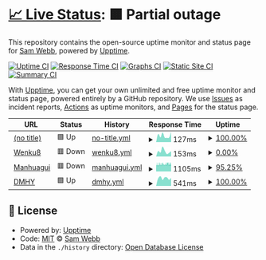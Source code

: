# [📈 Live Status](https://up.sparvojo.pw): <!--live status--> **🟧 Partial outage**

This repository contains the open-source uptime monitor and status page for [Sam Webb](https://up.sparvojo.pw), powered by [Upptime](https://github.com/upptime/upptime).

[![Uptime CI](https://github.com/http403/uptime_monitor/workflows/Uptime%20CI/badge.svg)](https://github.com/http403/uptime_monitor/actions?query=workflow%3A%22Uptime+CI%22)
[![Response Time CI](https://github.com/http403/uptime_monitor/workflows/Response%20Time%20CI/badge.svg)](https://github.com/http403/uptime_monitor/actions?query=workflow%3A%22Response+Time+CI%22)
[![Graphs CI](https://github.com/http403/uptime_monitor/workflows/Graphs%20CI/badge.svg)](https://github.com/http403/uptime_monitor/actions?query=workflow%3A%22Graphs+CI%22)
[![Static Site CI](https://github.com/http403/uptime_monitor/workflows/Static%20Site%20CI/badge.svg)](https://github.com/http403/uptime_monitor/actions?query=workflow%3A%22Static+Site+CI%22)
[![Summary CI](https://github.com/http403/uptime_monitor/workflows/Summary%20CI/badge.svg)](https://github.com/http403/uptime_monitor/actions?query=workflow%3A%22Summary+CI%22)

With [Upptime](https://upptime.js.org), you can get your own unlimited and free uptime monitor and status page, powered entirely by a GitHub repository. We use [Issues](https://github.com/http403/uptime_monitor/issues) as incident reports, [Actions](https://github.com/http403/uptime_monitor/actions) as uptime monitors, and [Pages](https://up.sparvojo.pw) for the status page.

<!--start: status pages-->
<!-- This summary is generated by Upptime (https://github.com/upptime/upptime) -->
<!-- Do not edit this manually, your changes will be overwritten -->
<!-- prettier-ignore -->
| URL | Status | History | Response Time | Uptime |
| --- | ------ | ------- | ------------- | ------ |
| <img alt="" src="https://icons.duckduckgo.com/ip3/hartmantam.xyz.ico" height="13"> [(no title)](https://hartmantam.xyz) | 🟩 Up | [no-title.yml](https://github.com/http403/uptime_monitor/commits/HEAD/history/no-title.yml) | <details><summary><img alt="Response time graph" src="./graphs/no-title/response-time-week.png" height="20"> 127ms</summary><br><a href="https://up.sparvojo.pw/history/no-title"><img alt="Response time 133" src="https://img.shields.io/endpoint?url=https%3A%2F%2Fraw.githubusercontent.com%2Fhttp403%2Fuptime_monitor%2FHEAD%2Fapi%2Fno-title%2Fresponse-time.json"></a><br><a href="https://up.sparvojo.pw/history/no-title"><img alt="24-hour response time 197" src="https://img.shields.io/endpoint?url=https%3A%2F%2Fraw.githubusercontent.com%2Fhttp403%2Fuptime_monitor%2FHEAD%2Fapi%2Fno-title%2Fresponse-time-day.json"></a><br><a href="https://up.sparvojo.pw/history/no-title"><img alt="7-day response time 127" src="https://img.shields.io/endpoint?url=https%3A%2F%2Fraw.githubusercontent.com%2Fhttp403%2Fuptime_monitor%2FHEAD%2Fapi%2Fno-title%2Fresponse-time-week.json"></a><br><a href="https://up.sparvojo.pw/history/no-title"><img alt="30-day response time 152" src="https://img.shields.io/endpoint?url=https%3A%2F%2Fraw.githubusercontent.com%2Fhttp403%2Fuptime_monitor%2FHEAD%2Fapi%2Fno-title%2Fresponse-time-month.json"></a><br><a href="https://up.sparvojo.pw/history/no-title"><img alt="1-year response time 134" src="https://img.shields.io/endpoint?url=https%3A%2F%2Fraw.githubusercontent.com%2Fhttp403%2Fuptime_monitor%2FHEAD%2Fapi%2Fno-title%2Fresponse-time-year.json"></a></details> | <details><summary><a href="https://up.sparvojo.pw/history/no-title">100.00%</a></summary><a href="https://up.sparvojo.pw/history/no-title"><img alt="All-time uptime 100.00%" src="https://img.shields.io/endpoint?url=https%3A%2F%2Fraw.githubusercontent.com%2Fhttp403%2Fuptime_monitor%2FHEAD%2Fapi%2Fno-title%2Fuptime.json"></a><br><a href="https://up.sparvojo.pw/history/no-title"><img alt="24-hour uptime 100.00%" src="https://img.shields.io/endpoint?url=https%3A%2F%2Fraw.githubusercontent.com%2Fhttp403%2Fuptime_monitor%2FHEAD%2Fapi%2Fno-title%2Fuptime-day.json"></a><br><a href="https://up.sparvojo.pw/history/no-title"><img alt="7-day uptime 100.00%" src="https://img.shields.io/endpoint?url=https%3A%2F%2Fraw.githubusercontent.com%2Fhttp403%2Fuptime_monitor%2FHEAD%2Fapi%2Fno-title%2Fuptime-week.json"></a><br><a href="https://up.sparvojo.pw/history/no-title"><img alt="30-day uptime 100.00%" src="https://img.shields.io/endpoint?url=https%3A%2F%2Fraw.githubusercontent.com%2Fhttp403%2Fuptime_monitor%2FHEAD%2Fapi%2Fno-title%2Fuptime-month.json"></a><br><a href="https://up.sparvojo.pw/history/no-title"><img alt="1-year uptime 100.00%" src="https://img.shields.io/endpoint?url=https%3A%2F%2Fraw.githubusercontent.com%2Fhttp403%2Fuptime_monitor%2FHEAD%2Fapi%2Fno-title%2Fuptime-year.json"></a></details>
| <img alt="" src="https://icons.duckduckgo.com/ip3/www.wenku8.net.ico" height="13"> [Wenku8](https://www.wenku8.net) | 🟥 Down | [wenku8.yml](https://github.com/http403/uptime_monitor/commits/HEAD/history/wenku8.yml) | <details><summary><img alt="Response time graph" src="./graphs/wenku8/response-time-week.png" height="20"> 153ms</summary><br><a href="https://up.sparvojo.pw/history/wenku8"><img alt="Response time 176" src="https://img.shields.io/endpoint?url=https%3A%2F%2Fraw.githubusercontent.com%2Fhttp403%2Fuptime_monitor%2FHEAD%2Fapi%2Fwenku8%2Fresponse-time.json"></a><br><a href="https://up.sparvojo.pw/history/wenku8"><img alt="24-hour response time 156" src="https://img.shields.io/endpoint?url=https%3A%2F%2Fraw.githubusercontent.com%2Fhttp403%2Fuptime_monitor%2FHEAD%2Fapi%2Fwenku8%2Fresponse-time-day.json"></a><br><a href="https://up.sparvojo.pw/history/wenku8"><img alt="7-day response time 153" src="https://img.shields.io/endpoint?url=https%3A%2F%2Fraw.githubusercontent.com%2Fhttp403%2Fuptime_monitor%2FHEAD%2Fapi%2Fwenku8%2Fresponse-time-week.json"></a><br><a href="https://up.sparvojo.pw/history/wenku8"><img alt="30-day response time 158" src="https://img.shields.io/endpoint?url=https%3A%2F%2Fraw.githubusercontent.com%2Fhttp403%2Fuptime_monitor%2FHEAD%2Fapi%2Fwenku8%2Fresponse-time-month.json"></a><br><a href="https://up.sparvojo.pw/history/wenku8"><img alt="1-year response time 181" src="https://img.shields.io/endpoint?url=https%3A%2F%2Fraw.githubusercontent.com%2Fhttp403%2Fuptime_monitor%2FHEAD%2Fapi%2Fwenku8%2Fresponse-time-year.json"></a></details> | <details><summary><a href="https://up.sparvojo.pw/history/wenku8">0.00%</a></summary><a href="https://up.sparvojo.pw/history/wenku8"><img alt="All-time uptime 28.27%" src="https://img.shields.io/endpoint?url=https%3A%2F%2Fraw.githubusercontent.com%2Fhttp403%2Fuptime_monitor%2FHEAD%2Fapi%2Fwenku8%2Fuptime.json"></a><br><a href="https://up.sparvojo.pw/history/wenku8"><img alt="24-hour uptime 0.00%" src="https://img.shields.io/endpoint?url=https%3A%2F%2Fraw.githubusercontent.com%2Fhttp403%2Fuptime_monitor%2FHEAD%2Fapi%2Fwenku8%2Fuptime-day.json"></a><br><a href="https://up.sparvojo.pw/history/wenku8"><img alt="7-day uptime 0.00%" src="https://img.shields.io/endpoint?url=https%3A%2F%2Fraw.githubusercontent.com%2Fhttp403%2Fuptime_monitor%2FHEAD%2Fapi%2Fwenku8%2Fuptime-week.json"></a><br><a href="https://up.sparvojo.pw/history/wenku8"><img alt="30-day uptime 1.38%" src="https://img.shields.io/endpoint?url=https%3A%2F%2Fraw.githubusercontent.com%2Fhttp403%2Fuptime_monitor%2FHEAD%2Fapi%2Fwenku8%2Fuptime-month.json"></a><br><a href="https://up.sparvojo.pw/history/wenku8"><img alt="1-year uptime 0.00%" src="https://img.shields.io/endpoint?url=https%3A%2F%2Fraw.githubusercontent.com%2Fhttp403%2Fuptime_monitor%2FHEAD%2Fapi%2Fwenku8%2Fuptime-year.json"></a></details>
| <img alt="" src="https://icons.duckduckgo.com/ip3/www.manhuagui.com.ico" height="13"> [Manhuagui](https://www.manhuagui.com) | 🟥 Down | [manhuagui.yml](https://github.com/http403/uptime_monitor/commits/HEAD/history/manhuagui.yml) | <details><summary><img alt="Response time graph" src="./graphs/manhuagui/response-time-week.png" height="20"> 1105ms</summary><br><a href="https://up.sparvojo.pw/history/manhuagui"><img alt="Response time 1108" src="https://img.shields.io/endpoint?url=https%3A%2F%2Fraw.githubusercontent.com%2Fhttp403%2Fuptime_monitor%2FHEAD%2Fapi%2Fmanhuagui%2Fresponse-time.json"></a><br><a href="https://up.sparvojo.pw/history/manhuagui"><img alt="24-hour response time 1126" src="https://img.shields.io/endpoint?url=https%3A%2F%2Fraw.githubusercontent.com%2Fhttp403%2Fuptime_monitor%2FHEAD%2Fapi%2Fmanhuagui%2Fresponse-time-day.json"></a><br><a href="https://up.sparvojo.pw/history/manhuagui"><img alt="7-day response time 1105" src="https://img.shields.io/endpoint?url=https%3A%2F%2Fraw.githubusercontent.com%2Fhttp403%2Fuptime_monitor%2FHEAD%2Fapi%2Fmanhuagui%2Fresponse-time-week.json"></a><br><a href="https://up.sparvojo.pw/history/manhuagui"><img alt="30-day response time 1095" src="https://img.shields.io/endpoint?url=https%3A%2F%2Fraw.githubusercontent.com%2Fhttp403%2Fuptime_monitor%2FHEAD%2Fapi%2Fmanhuagui%2Fresponse-time-month.json"></a><br><a href="https://up.sparvojo.pw/history/manhuagui"><img alt="1-year response time 1116" src="https://img.shields.io/endpoint?url=https%3A%2F%2Fraw.githubusercontent.com%2Fhttp403%2Fuptime_monitor%2FHEAD%2Fapi%2Fmanhuagui%2Fresponse-time-year.json"></a></details> | <details><summary><a href="https://up.sparvojo.pw/history/manhuagui">95.25%</a></summary><a href="https://up.sparvojo.pw/history/manhuagui"><img alt="All-time uptime 99.92%" src="https://img.shields.io/endpoint?url=https%3A%2F%2Fraw.githubusercontent.com%2Fhttp403%2Fuptime_monitor%2FHEAD%2Fapi%2Fmanhuagui%2Fuptime.json"></a><br><a href="https://up.sparvojo.pw/history/manhuagui"><img alt="24-hour uptime 96.45%" src="https://img.shields.io/endpoint?url=https%3A%2F%2Fraw.githubusercontent.com%2Fhttp403%2Fuptime_monitor%2FHEAD%2Fapi%2Fmanhuagui%2Fuptime-day.json"></a><br><a href="https://up.sparvojo.pw/history/manhuagui"><img alt="7-day uptime 95.25%" src="https://img.shields.io/endpoint?url=https%3A%2F%2Fraw.githubusercontent.com%2Fhttp403%2Fuptime_monitor%2FHEAD%2Fapi%2Fmanhuagui%2Fuptime-week.json"></a><br><a href="https://up.sparvojo.pw/history/manhuagui"><img alt="30-day uptime 97.99%" src="https://img.shields.io/endpoint?url=https%3A%2F%2Fraw.githubusercontent.com%2Fhttp403%2Fuptime_monitor%2FHEAD%2Fapi%2Fmanhuagui%2Fuptime-month.json"></a><br><a href="https://up.sparvojo.pw/history/manhuagui"><img alt="1-year uptime 99.82%" src="https://img.shields.io/endpoint?url=https%3A%2F%2Fraw.githubusercontent.com%2Fhttp403%2Fuptime_monitor%2FHEAD%2Fapi%2Fmanhuagui%2Fuptime-year.json"></a></details>
| <img alt="" src="https://icons.duckduckgo.com/ip3/share.dmhy.org.ico" height="13"> [DMHY](https://share.dmhy.org) | 🟩 Up | [dmhy.yml](https://github.com/http403/uptime_monitor/commits/HEAD/history/dmhy.yml) | <details><summary><img alt="Response time graph" src="./graphs/dmhy/response-time-week.png" height="20"> 541ms</summary><br><a href="https://up.sparvojo.pw/history/dmhy"><img alt="Response time 1141" src="https://img.shields.io/endpoint?url=https%3A%2F%2Fraw.githubusercontent.com%2Fhttp403%2Fuptime_monitor%2FHEAD%2Fapi%2Fdmhy%2Fresponse-time.json"></a><br><a href="https://up.sparvojo.pw/history/dmhy"><img alt="24-hour response time 556" src="https://img.shields.io/endpoint?url=https%3A%2F%2Fraw.githubusercontent.com%2Fhttp403%2Fuptime_monitor%2FHEAD%2Fapi%2Fdmhy%2Fresponse-time-day.json"></a><br><a href="https://up.sparvojo.pw/history/dmhy"><img alt="7-day response time 541" src="https://img.shields.io/endpoint?url=https%3A%2F%2Fraw.githubusercontent.com%2Fhttp403%2Fuptime_monitor%2FHEAD%2Fapi%2Fdmhy%2Fresponse-time-week.json"></a><br><a href="https://up.sparvojo.pw/history/dmhy"><img alt="30-day response time 1381" src="https://img.shields.io/endpoint?url=https%3A%2F%2Fraw.githubusercontent.com%2Fhttp403%2Fuptime_monitor%2FHEAD%2Fapi%2Fdmhy%2Fresponse-time-month.json"></a><br><a href="https://up.sparvojo.pw/history/dmhy"><img alt="1-year response time 1142" src="https://img.shields.io/endpoint?url=https%3A%2F%2Fraw.githubusercontent.com%2Fhttp403%2Fuptime_monitor%2FHEAD%2Fapi%2Fdmhy%2Fresponse-time-year.json"></a></details> | <details><summary><a href="https://up.sparvojo.pw/history/dmhy">100.00%</a></summary><a href="https://up.sparvojo.pw/history/dmhy"><img alt="All-time uptime 99.56%" src="https://img.shields.io/endpoint?url=https%3A%2F%2Fraw.githubusercontent.com%2Fhttp403%2Fuptime_monitor%2FHEAD%2Fapi%2Fdmhy%2Fuptime.json"></a><br><a href="https://up.sparvojo.pw/history/dmhy"><img alt="24-hour uptime 100.00%" src="https://img.shields.io/endpoint?url=https%3A%2F%2Fraw.githubusercontent.com%2Fhttp403%2Fuptime_monitor%2FHEAD%2Fapi%2Fdmhy%2Fuptime-day.json"></a><br><a href="https://up.sparvojo.pw/history/dmhy"><img alt="7-day uptime 100.00%" src="https://img.shields.io/endpoint?url=https%3A%2F%2Fraw.githubusercontent.com%2Fhttp403%2Fuptime_monitor%2FHEAD%2Fapi%2Fdmhy%2Fuptime-week.json"></a><br><a href="https://up.sparvojo.pw/history/dmhy"><img alt="30-day uptime 100.00%" src="https://img.shields.io/endpoint?url=https%3A%2F%2Fraw.githubusercontent.com%2Fhttp403%2Fuptime_monitor%2FHEAD%2Fapi%2Fdmhy%2Fuptime-month.json"></a><br><a href="https://up.sparvojo.pw/history/dmhy"><img alt="1-year uptime 99.52%" src="https://img.shields.io/endpoint?url=https%3A%2F%2Fraw.githubusercontent.com%2Fhttp403%2Fuptime_monitor%2FHEAD%2Fapi%2Fdmhy%2Fuptime-year.json"></a></details>

<!--end: status pages-->

## 📄 License

- Powered by: [Upptime](https://github.com/upptime/upptime)
- Code: [MIT](./LICENSE) © [Sam Webb](https://up.sparvojo.pw)
- Data in the `./history` directory: [Open Database License](https://opendatacommons.org/licenses/odbl/1-0/)
